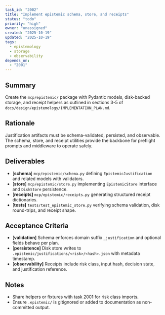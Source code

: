 ```yaml
---
task_id: "2002"
title: "Implement epistemic schema, store, and receipts"
status: "todo"
priority: "high"
owner: "unassigned"
created: "2025-10-19"
updated: "2025-10-19"
tags:
  - epistemology
  - storage
  - observability
depends_on:
  - "2001"
---
```


## Summary
Create the `mcp/epistemic/` package with Pydantic models, disk-backed storage, and receipt helpers as outlined in sections 3-5 of `docs/design/epistemology/IMPLEMENTATION_PLAN.md`.

## Rationale
Justification artifacts must be schema-validated, persisted, and observable. The schema, store, and receipt utilities provide the backbone for preflight prompts and middleware to operate safely.

## Deliverables
- **[schema]** `mcp/epistemic/schema.py` defining `EpistemicJustification` and related models with validators.
- **[store]** `mcp/epistemic/store.py` implementing `EpistemicStore` interface and `DiskStore` persistence.
- **[receipts]** `mcp/epistemic/receipts.py` generating structured receipt dictionaries.
- **[tests]** `tests/test_epistemic_store.py` verifying schema validation, disk round-trips, and receipt shape.

## Acceptance Criteria
- **[validation]** Schema enforces domain suffix `_justification` and optional fields behave per plan.
- **[persistence]** Disk store writes to `.epistemic/justifications/<risk>/<hash>.json` with metadata timestamp.
- **[observability]** Receipts include risk class, input hash, decision state, and justification reference.

## Notes
- Share helpers or fixtures with task 2001 for risk class imports.
- Ensure `.epistemic/` is gitignored or added to documentation as non-committed output.
